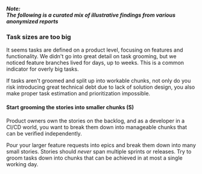 ---
---
<!-- markdownlint-disable MD041 -->
**_Note:<br/>The following is a curated mix of illustrative findings from various anonymized reports_**

### Task sizes are too big

It seems tasks are defined on a product level, focusing on features and functionality.
We didn't go into great detail on task grooming, but we noticed feature branches lived for days, up to weeks.
This is a common indicator for overly big tasks.

If tasks aren't groomed and split up into workable chunks, not only do you risk introducing great technical debt due to lack of solution design, you also make proper task estimation and prioritization impossible.

#### Start grooming the stories into smaller chunks (S)

Product owners own the stories on the backlog, and as a developer in a CI/CD world, you want to break them down into manageable chunks that can be verified independently.

Pour your larger feature requests into epics and break them down into many small stories.
Stories should _never_ span multiple sprints or releases.
Try to groom tasks down into chunks that can be achieved in at most a single working day.
